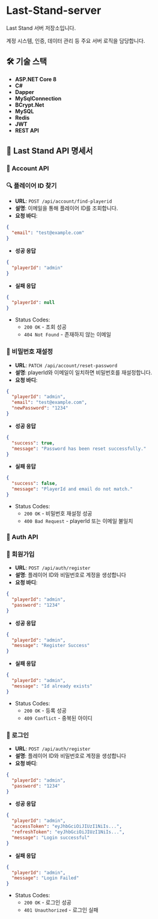 # Last-Stand-server
Last Stand 서버 저장소입니다.

계정 시스템, 인증, 데이터 관리 등 주요 서버 로직을 담당합니다.

## 🛠 기술 스택

- **ASP.NET Core 8**
- **C#**
- **Dapper**
- **MySqlConnection**
- **BCrypt.Net**
- **MySQL**
- **Redis**
- **JWT**
- **REST API**

## 📘 Last Stand API 명세서

### 📂 Account API

### 🔍 플레이어 ID 찾기

- **URL**: `POST /api/account/find-playerid`
- **설명**: 이메일을 통해 플레이어 ID를 조회합니다.
- **요청 바디**:

```json
{
  "email": "test@example.com"
}
```

- **성공 응답**

```json
{
  "playerId": "admin"
}
```

- **실패 응답**

```json
{
  "playerId": null
}
```

- Status Codes:
  - ``200 OK`` - 조회 성공
  - ``404 Not Found`` - 존재하지 않는 이메일

### 🔐 비밀번호 재설정

- **URL**: `PATCH /api/account/reset-password`
- **설명**:  playerId와 이메일이 일치하면 비밀번호를 재설정합니다.
- **요청 바디**:

```json
{
  "playerId": "admin",
  "email": "test@example.com",
  "newPassword": "1234"
}
```

- **성공 응답**

```json
{
  "success": true,
  "message": "Password has been reset successfully."
}
```

- **실패 응답**

```json
{
  "success": false,
  "message": "PlayerId and email do not match."
}
```

- Status Codes:
  - ``200 OK`` - 비밀번호 재설정 성공
  - ``400 Bad Request`` - playerId 또는 이메일 불일치

### 📂 Auth API

### 📝 회원가입

- **URL**: `POST /api/auth/register`
- **설명**: 플레이어 ID와 비밀번호로 계정을 생성합니다
- **요청 바디**:

```json
{
  "playerId": "admin",
  "password": "1234"
}
```

- **성공 응답**

```json
{
  "playerId": "admin",
  "message": "Register Success"
}
```

- **실패 응답**

```json
{
  "playerId": "admin",
  "message": "Id already exists"
}
```

- Status Codes:
  - ``200 OK`` - 등록 성공
  - ``409 Conflict`` - 중복된 아이디

### 📝 로그인

- **URL**: `POST /api/auth/register`
- **설명**: 플레이어 ID와 비밀번호로 계정을 생성합니다
- **요청 바디**:

```json
{
  "playerId": "admin",
  "password": "1234"
}
```

- **성공 응답**

```json
{
  "playerId": "admin",
  "accessToken": "eyJhbGciOiJIUzI1NiIs...",
  "refreshToken": "eyJhbGciOiJIUzI1NiIs...",
  "message": "Login successful"
}
```
- **실패 응답**

```json
{
  "playerId": "admin",
  "message": "Login Failed"
}
```

- Status Codes:
  - ``200 OK`` - 로그인 성공
  - ``401 Unauthorized`` - 로그인 실패


